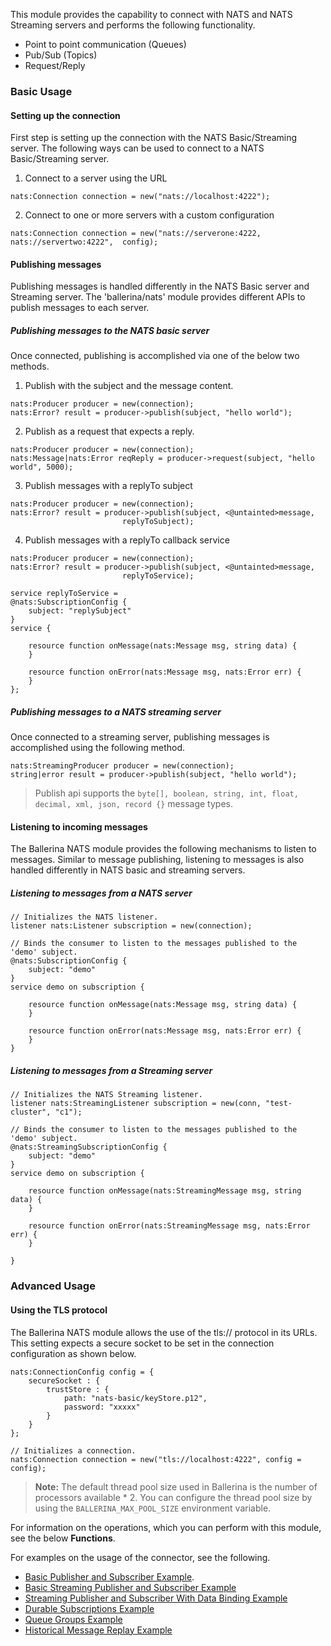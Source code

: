 This module provides the capability to connect with NATS and NATS Streaming servers and performs the 
following functionality.

- Point to point communication (Queues)
- Pub/Sub (Topics)
- Request/Reply

### Basic Usage

#### Setting up the connection

First step is setting up the connection with the NATS Basic/Streaming server. The following ways can be used to connect to a
NATS Basic/Streaming server.

1. Connect to a server using the URL
```ballerina
nats:Connection connection = new("nats://localhost:4222");
```

2. Connect to one or more servers with a custom configuration
```ballerina
nats:Connection connection = new("nats://serverone:4222, nats://servertwo:4222",  config);
```

#### Publishing messages

Publishing messages is handled differently in the NATS Basic server and Streaming server. The 'ballerina/nats' module provides different 
APIs to publish messages to each server.

##### Publishing messages to the NATS basic server

Once connected, publishing is accomplished via one of the below two methods.

1. Publish with the subject and the message content.
```ballerina
nats:Producer producer = new(connection);
nats:Error? result = producer->publish(subject, "hello world");
```

2. Publish as a request that expects a reply.
```ballerina
nats:Producer producer = new(connection);
nats:Message|nats:Error reqReply = producer->request(subject, "hello world", 5000);
```

3. Publish messages with a replyTo subject 
```ballerina
nats:Producer producer = new(connection);
nats:Error? result = producer->publish(subject, <@untainted>message, 
                         replyToSubject);
```

4. Publish messages with a replyTo callback service
```ballerina
nats:Producer producer = new(connection);
nats:Error? result = producer->publish(subject, <@untainted>message, 
                         replyToService);
```
```ballerina
service replyToService =
@nats:SubscriptionConfig {
    subject: "replySubject"
}
service {

    resource function onMessage(nats:Message msg, string data) {
    }

    resource function onError(nats:Message msg, nats:Error err) {
    }
};
```

##### Publishing messages to a NATS streaming server

Once connected to a streaming server, publishing messages is accomplished using the following method.
```ballerina
nats:StreamingProducer producer = new(connection);
string|error result = producer->publish(subject, "hello world");
```

> Publish api supports the `byte[], boolean, string, int, float, decimal, xml, json, record {}` message types.


#### Listening to incoming messages

The Ballerina NATS module provides the following mechanisms to listen to messages. Similar to message publishing, listening to messages
is also handled differently in NATS basic and streaming servers.

##### Listening to messages from a NATS server

```ballerina
// Initializes the NATS listener.
listener nats:Listener subscription = new(connection);

// Binds the consumer to listen to the messages published to the 'demo' subject.
@nats:SubscriptionConfig {
    subject: "demo"
}
service demo on subscription {

    resource function onMessage(nats:Message msg, string data) {
    }

    resource function onError(nats:Message msg, nats:Error err) {
    }
}
```

##### Listening to messages from a Streaming server

```ballerina
// Initializes the NATS Streaming listener.
listener nats:StreamingListener subscription = new(conn, "test-cluster", "c1");

// Binds the consumer to listen to the messages published to the 'demo' subject.
@nats:StreamingSubscriptionConfig {
    subject: "demo"
}
service demo on subscription {

    resource function onMessage(nats:StreamingMessage msg, string data) {
    }

    resource function onError(nats:StreamingMessage msg, nats:Error err) {
    }

}
```

### Advanced Usage

#### Using the TLS protocol

The Ballerina NATS module allows the use of the tls:// protocol in its URLs. This setting expects a secure socket to be 
set in the connection configuration as shown below.

```ballerina
nats:ConnectionConfig config = {
    secureSocket : {
        trustStore : {
            path: "nats-basic/keyStore.p12",
            password: "xxxxx"
        }
    }
};

// Initializes a connection.
nats:Connection connection = new("tls://localhost:4222", config = config);
```
>**Note:** The default thread pool size used in Ballerina is the number of processors available * 2. You can configure the thread pool size by using the `BALLERINA_MAX_POOL_SIZE` environment variable.

For information on the operations, which you can perform with this module, see the below **Functions**. 

For examples on the usage of the connector, see the following.
* [Basic Publisher and Subscriber Example](https://ballerina.io/v1-2/learn/by-example/nats-basic-client.html).
* [Basic Streaming Publisher and Subscriber Example](https://ballerina.io/v1-2/learn/by-example/nats-streaming-client.html)
* [Streaming Publisher and Subscriber With Data Binding Example](https://ballerina.io/v1-2/learn/by-example/nats-streaming-consumer-with-data-binding.html)
* [Durable Subscriptions Example](https://ballerina.io/v1-2/learn/by-example/nats-streaming-durable-subscriptions.html)
* [Queue Groups Example](https://ballerina.io/v1-2/learn/by-example/nats-streaming-queue-group.html)
* [Historical Message Replay Example](https://ballerina.io/v1-2/learn/by-example/nats-streaming-start-position.html)
